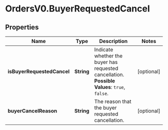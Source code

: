 # OrdersV0.BuyerRequestedCancel

## Properties
Name | Type | Description | Notes
------------ | ------------- | ------------- | -------------
**isBuyerRequestedCancel** | **String** | Indicate whether the buyer has requested cancellation.  **Possible Values**: `true`, `false`. | [optional] 
**buyerCancelReason** | **String** | The reason that the buyer requested cancellation. | [optional] 


